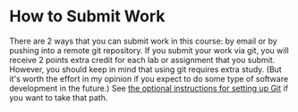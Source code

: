 # How to Submit Work

There are 2 ways that you can submit work in this course:
by email or by pushing into a remote git repository.
If you submit your work via git, you will receive 2 points
extra credit for each lab or assignment that you submit.
However, you should keep in mind that using git requires
extra study. (But it's worth the effort in my opinion if
you expect to do some type of software development in the future.)
See [the optional instructions for setting up Git](https://github.com/csusbdt/centos/blob/master/GIT.md)
if you want to take that path.

